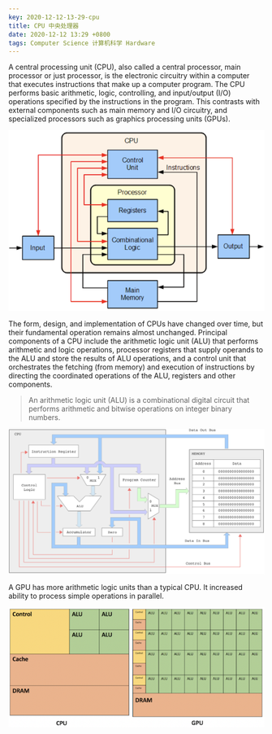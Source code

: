 ```yaml
---
key: 2020-12-12-13-29-cpu
title: CPU 中央处理器
date: 2020-12-12 13:29 +0800
tags: Computer Science 计算机科学 Hardware
---
```


A central processing unit (CPU), also called a central processor,
main processor or just processor, is the electronic circuitry within a computer that executes instructions that make up a computer program. The CPU performs basic arithmetic, logic, controlling, and input/output (I/O) operations specified by the instructions in the program. This contrasts with external components such as main memory and I/O circuitry, and specialized processors such as graphics processing units (GPUs).

![CPU Logic](/assets/images/cpulogic.png)

The form, design, and implementation of CPUs have changed over time, but their fundamental operation remains almost unchanged.
Principal components of a CPU include the arithmetic logic unit (ALU) that performs arithmetic and logic operations, processor registers that supply operands to the ALU and store the results of ALU operations, and a control unit that orchestrates the fetching (from memory) and execution of instructions by directing the coordinated operations of the ALU, registers and other components.

> An arithmetic logic unit (ALU) is a combinational digital circuit that performs arithmetic and bitwise operations on integer binary numbers.

![CPU Flow](/assets/images/cpuflow.png)

A GPU has more arithmetic logic units than a typical CPU.
It increased ability to process simple operations in parallel.

![CPU GPU](/assets/images/cpugpu.png)

<!--more-->
